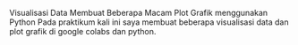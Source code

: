 Visualisasi Data Membuat Beberapa Macam Plot Grafik menggunakan Python
Pada praktikum kali ini saya membuat beberapa visualisasi data dan plot grafik di google colabs dan python.
